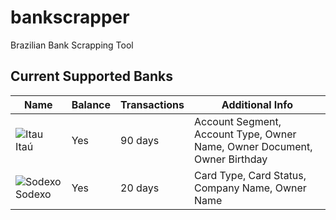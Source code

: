 # bankscrapper
Brazilian Bank Scrapping Tool

## Current Supported Banks


| Name   | Balance | Transactions | Additional Info                                                           |
| ---    | ---     | ---          | ---                                                                       |
| ![Itau](https://raw.githubusercontent.com/kamushadenes/bankscrapper/master/logo/icon-itau.png) Itaú   | Yes     | 90 days      | Account Segment, Account Type, Owner Name, Owner Document, Owner Birthday |
| ![Sodexo](https://raw.githubusercontent.com/kamushadenes/bankscrapper/master/logo/icon-sodexo.png) Sodexo | Yes     | 20 days      | Card Type, Card Status, Company Name, Owner Name                          |
